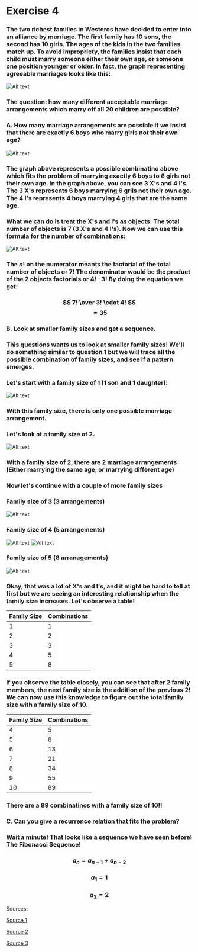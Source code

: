 # Exercise 4
### The two richest families in Westeros have decided to enter into an alliance by marriage. The first family has 10 sons, the second has 10 girls. The ages of the kids in the two families match up. To avoid impropriety, the families insist that each child must marry someone either their own age, or someone one position younger or older. In fact, the graph representing agreeable marriages looks like this:

![Alt text](image.png)

### The question: how many different acceptable marriage arrangements which marry off all 20 children are possible?


### A. How many marriage arrangements are possible if we insist that there are exactly 6 boys who marry girls not their own age?

![Alt text](image-1.png)


### The graph above represents a possible combinatino above which fits the problem of marrying exactly 6 boys to 6 girls not their own age. In the graph above, you can see 3 X's and 4 I's. The 3 X's represents 6 boys marrying 6 grils not their own age. The 4 I's represents 4 boys marrying 4 girls that are the same age. 

### What we can do is treat the X's and I's as objects. The total number of objects is 7 (3 X's and 4 I's). Now we can use this formula for the number of combinations:

![Alt text](image-2.png)

### The $n!$ on the numerator meants the factorial of the total number of objects or $7!$ The denominator would be the product of the 2 objects factorials or $4! \cdot 3!$ By doing the equation we get:

### $$ 7! \over 3! \cdot 4! $$ $$ = 35$$ 

### B. Look at smaller family sizes and get a sequence.

### This questions wants us to look at smaller family sizes! We'll do something similar to question 1 but we will trace all the possible combination of family sizes, and see if a pattern emerges. 

### Let's start with a family size of 1 (1 son and 1 daughter):

![Alt text](image-3.png)

### With this family size, there is only one possible marriage arrangement.

### Let's look at a family size of 2.

![Alt text](image-4.png)

### With a family size of 2, there are 2 marriage arrangements (Either marrying the same age, or marrying different age)

### Now let's continue with a couple of more family sizes

### Family size of 3 (3 arrangements)
![Alt text](image-5.png)

### Family size of 4 (5 arrangements)

![Alt text](image-6.png)
![Alt text](image-7.png)

### Family size of 5 (8 arranagements)

![Alt text](image-8.png)


### Okay, that was a lot of X's and I's, and it might be hard to tell at first but we are seeing an interesting relationship when the family size increases. Let's observe a table!

| Family Size      | Combinations |
| ----------- | ----------- |
| 1      | 1       |
| 2   | 2        |
| 3      | 3       |
| 4   | 5        |
| 5      | 8       |


### If you observe the table closely, you can see that after 2 family members, the next family size is the addition of the previous 2! We can now use this knowledge to figure out the total family size with a family size of 10.

| Family Size      | Combinations |
| ----------- | ----------- |
| 4      |  5      |
| 5  | 8     |
| 6     | 13      |
| 7  | 21    |
| 8     | 34      |
| 9  | 55       |
| 10    | 89      |

### There are a 89 combinatinos with a family size of 10!!


### C. Can you give a recurrence relation that fits the problem?

### Wait a minute! That looks like a sequence we have seen before! The Fibonacci Sequence!

### $$ a_n = a_{n-1} + a_{n-2} $$
### $$ a_1 = 1 $$
### $$ a_2 = 2 $$


Sources: 

[Source 1](https://www.youtube.com/watch?v=MSn7eZFs7HU&t=301s)

[Source 2](https://www.geeksforgeeks.org/what-is-bipartite-graph/)

[Source 3](https://www.techtarget.com/whatis/definition/Fibonacci-sequence#:~:text=The%20sequence%20follows%20the%20rule,adheres%20to%20the%20prescribed%20formula.)